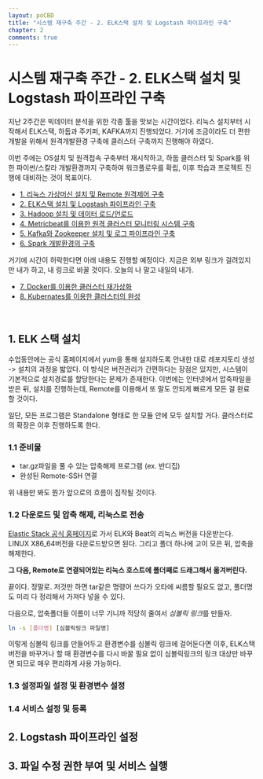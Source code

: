```yaml
---
layout: poCBD
title: "시스템 재구축 주간 - 2. ELK스택 설치 및 Logstash 파이프라인 구축"
chapter: 2
comments: true
---
```


# 시스템 재구축 주간 - 2. ELK스택 설치 및 Logstash 파이프라인 구축

지난 2주간은 빅데이터 분석을 위한 각종 툴을 맛보는 시간이었다. 리눅스 설치부터 시작해서 ELK스택, 하둡과 주키퍼, KAFKA까지 진행되었다. 거기에 조금이라도 더 편한 개발을 위해서 원격개발환경 구축에 클러스터 구축까지 진행해야 하였다.

이번 주에는 OS설치 및 원격접속 구축부터 재시작하고, 하둡 클러스터 및 Spark를 위한 파이썬/스칼라 개발환경까지 구축하여 워크플로우를 확립, 이후 학습과 프로젝트 진행에 대비하는 것이 목표이다.

 - [1. 리눅스 가상머신 설치 및 Remote 원격제어 구축](1_linux.md)
 - [2. ELK스택 설치 및 Logstash 파이프라인 구축](2_ELK.md)
 - [3. Hadoop 설치 및 데이터 로드/언로드](3_Hadoop.md)
 - [4. Metricbeat를 이용한 원격 클러스터 모니터링 시스템 구축](4_remote.md)
 - [5. Kafka와 Zookeeper 설치 및 로그 파이프라인 구축](5_kafka.md)
 - [6. Spark 개발환경의 구축](6_spark.md)

거기에 시간이 허락한다면 아래 내용도 진행할 예정이다. 지금은 외부 링크가 걸려있지만 내가 하고, 내 링크로 바꿀 것이다. 오늘의 나 말고 내일의 내가.
 - [7. Docker를 이용한 클러스터 재가상화](https://hadoop.apache.org/docs/current/hadoop-yarn/hadoop-yarn-site/DockerContainers.html)
 - [8. Kubernates를 이용한 클러스터의 완성](http://blog.madhukaraphatak.com/horizontal-scaling-k8s-part-1/)

<br>

 ## 1. ELK 스택 설치
 수업동안에는 공식 홈페이지에서 yum을 통해 설치하도록 안내한 대로 레포지토리 생성 -> 설치의 과정을 밟았다. 이 방식은 버전관리가 간편하다는 장점은 있지만, 시스템이 기본적으로 설치경로를 할당한다는 문제가 존재한다. 이번에는 인터넷에서 압축파일을 받은 뒤, 설치를 진행하는데, Remote를 이용해서 또 말도 안되게 빠르게 모든 걸 완료할 것이다.

 일단, 모든 프로그램은 Standalone 형태로 한 모듈 안에 모두 설치할 거다. 클러스터로의 확장은 이후 진행하도록 한다.

 ### 1.1 준비물

  - tar.gz파일을 풀 수 있는 압축해제 프로그램 (ex. 반디집)
  - 완성된 Remote-SSH 연결

위 내용만 봐도 뭔가 앞으로의 흐름이 짐작될 것이다. 


### 1.2 다운로드 및 압축 해제, 리눅스로 전송
[Elastic Stack 공식 홈페이지](https://www.elastic.co/kr/downloads/)로 가서 ELK와 Beat의 리눅스 버전을 다운받는다. LINUX X86_64버전을 다운로드받으면 된다. 그리고 폴더 하나에 고이 모은 뒤, 압축을 해제한다.

**그 다음, Remote로 연결되어있는 리눅스 호스트에 폴더째로 드래그해서 옮겨버린다.**

끝이다. 정말로. 저것만 하면 tar같은 명령어 쓰다가 오타에 씨름할 필요도 없고, 폴더명도 미리 다 정리해서 가져다 넣을 수 있다.

다음으로, 압축폴더들 이름이 너무 기니까 적당히 줄여서 *심볼릭 링크*를 만들자.
```sh
ln -s [폴더명] [심볼릭링크 파일명]
```
이렇게 심볼릭 링크를 만들어두고 환경변수를 심볼릭 링크에 걸어둔다면 이후, ELK스택 버전을 바꾸거나 할 때 환경변수를 다시 바꿀 필요 없이 심볼릭링크의 링크 대상만 바꾸면 되므로 매우 편리하게 사용 가능하다.

### 1.3 설정파일 설정 및 환경변수 설정

### 1.4 서비스 설정 및 등록

## 2. Logstash 파이프라인 설정

## 3. 파일 수정 권한 부여 및 서비스 실행